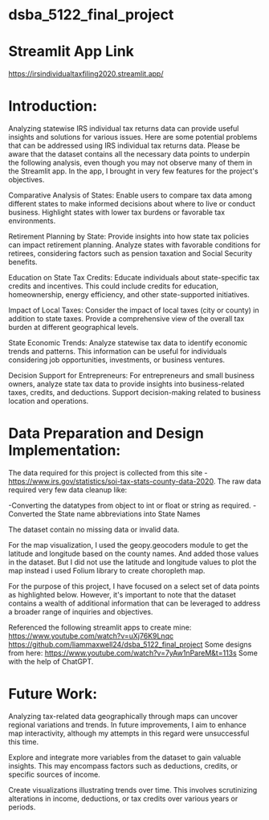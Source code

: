 # dsba_5122_final_project


# Streamlit App Link
https://irsindividualtaxfiling2020.streamlit.app/

# Introduction:
Analyzing statewise IRS individual tax returns data can provide useful insights and solutions for various issues. Here are some potential problems that can be addressed using IRS individual tax returns data. Please be aware that the dataset contains all the necessary data points to underpin the following analysis, even though you may not observe many of them in the Streamlit app. In the app, I brought in very few features for the project's objectives.

Comparative Analysis of States: Enable users to compare tax data among different states to make informed decisions about where to live or conduct business. Highlight states with lower tax burdens or favorable tax environments.

Retirement Planning by State: Provide insights into how state tax policies can impact retirement planning. Analyze states with favorable conditions for retirees, considering factors such as pension taxation and Social Security benefits.

Education on State Tax Credits: Educate individuals about state-specific tax credits and incentives. This could include credits for education, homeownership, energy efficiency, and other state-supported initiatives.

Impact of Local Taxes: Consider the impact of local taxes (city or county) in addition to state taxes. Provide a comprehensive view of the overall tax burden at different geographical levels.

State Economic Trends: Analyze statewise tax data to identify economic trends and patterns. This information can be useful for individuals considering job opportunities, investments, or business ventures.

Decision Support for Entrepreneurs: For entrepreneurs and small business owners, analyze state tax data to provide insights into business-related taxes, credits, and deductions. Support decision-making related to business location and operations.

# Data Preparation and Design Implementation:
The data required for this project is collected from this site - https://www.irs.gov/statistics/soi-tax-stats-county-data-2020. The raw data required very few data cleanup like:

-Converting the datatypes from object to int or float or string as required.
-Converted the State name abbreviations into State Names

The dataset contain no missing data or invalid data.

For the map visualization, I used the geopy.geocoders module to get the latitude and longitude based on the county names. And added those values in the dataset. But I did not use the latitude and longitude values to plot the map instead i used Folium library to create choropleth map. 

For the purpose of this project, I have focused on a select set of data points as highlighted below. However, it's important to note that the dataset contains a wealth of additional information that can be leveraged to address a broader range of inquiries and objectives.

Referenced the following streamlit apps to create mine:
https://www.youtube.com/watch?v=uXj76K9Lnqc
https://github.com/liammaxwell24/dsba_5122_final_project
Some designs from here: https://www.youtube.com/watch?v=7yAw1nPareM&t=113s
Some with the help of ChatGPT.


# Future Work:

Analyzing tax-related data geographically through maps can uncover regional variations and trends. In future improvements, I aim to enhance map interactivity, although my attempts in this regard were unsuccessful this time.

Explore and integrate more variables from the dataset to gain valuable insights. This may encompass factors such as deductions, credits, or specific sources of income.

Create visualizations illustrating trends over time. This involves scrutinizing alterations in income, deductions, or tax credits over various years or periods.

